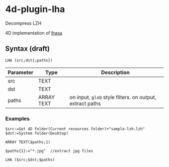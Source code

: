 # 4d-plugin-lha
Decompress LZH

4D implementation of [lhasa](https://github.com/fragglet/lhasa)

## Syntax (draft)

```
LHA (src;dst{;paths})
```

Parameter|Type|Description
------------|------------|----
src|TEXT|
dst|TEXT|
paths|ARRAY TEXT|on input, ``glob`` style filters. on output, extract paths

### Examples

```
$src:=Get 4D folder(Current resources folder)+"sample-lzh.lzh"
$dst:=System folder(Desktop)

ARRAY TEXT($paths;1)

$paths{1}:="*.jpg"  //extract jpg files

LHA ($src;$dst;$paths)
```
